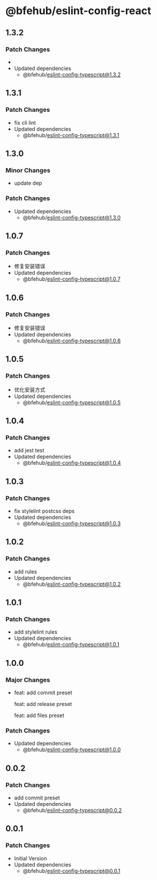 # @bfehub/eslint-config-react

## 1.3.2

### Patch Changes

-
- Updated dependencies
  - @bfehub/eslint-config-typescript@1.3.2

## 1.3.1

### Patch Changes

- fix cli lint
- Updated dependencies
  - @bfehub/eslint-config-typescript@1.3.1

## 1.3.0

### Minor Changes

- update dep

### Patch Changes

- Updated dependencies
  - @bfehub/eslint-config-typescript@1.3.0

## 1.0.7

### Patch Changes

- 修复安装错误
- Updated dependencies
  - @bfehub/eslint-config-typescript@1.0.7

## 1.0.6

### Patch Changes

- 修复安装错误
- Updated dependencies
  - @bfehub/eslint-config-typescript@1.0.6

## 1.0.5

### Patch Changes

- 优化安装方式
- Updated dependencies
  - @bfehub/eslint-config-typescript@1.0.5

## 1.0.4

### Patch Changes

- add jest test
- Updated dependencies
  - @bfehub/eslint-config-typescript@1.0.4

## 1.0.3

### Patch Changes

- fix stylelint postcss deps
- Updated dependencies
  - @bfehub/eslint-config-typescript@1.0.3

## 1.0.2

### Patch Changes

- add rules
- Updated dependencies
  - @bfehub/eslint-config-typescript@1.0.2

## 1.0.1

### Patch Changes

- add stylelint rules
- Updated dependencies
  - @bfehub/eslint-config-typescript@1.0.1

## 1.0.0

### Major Changes

- feat: add commit preset

  feat: add release preset

  feat: add files preset

### Patch Changes

- Updated dependencies
  - @bfehub/eslint-config-typescript@1.0.0

## 0.0.2

### Patch Changes

- add commit preset
- Updated dependencies
  - @bfehub/eslint-config-typescript@0.0.2

## 0.0.1

### Patch Changes

- Initial Version
- Updated dependencies
  - @bfehub/eslint-config-typescript@0.0.1
